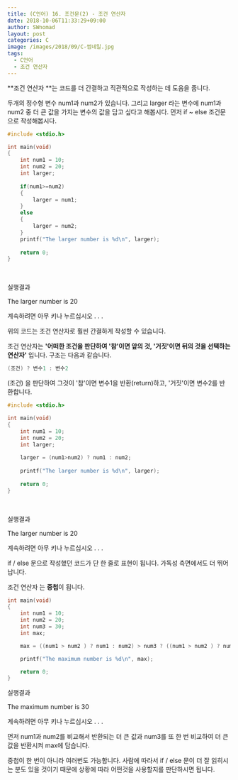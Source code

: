 ```yaml
---
title: (C언어) 16. 조건문(2) - 조건 연산자
date: 2018-10-06T11:33:29+09:00
author: SWnomad
layout: post
categories: C
image: /images/2018/09/C-썸네일.jpg
tags:
  - C언어
  - 조건 연산자
---
```

**조건 연산자 **는 코드를 더 간결하고 직관적으로 작성하는 데 도움을 줍니다.

두개의 정수형 변수 num1과 num2가 있습니다. 그리고 larger 라는 변수에 num1과 num2 중 더 큰 값을 가지는 변수의 값을 담고 싶다고 해봅시다. 먼저 if ~ else 조건문으로 작성해봅시다.

~~~ c
#include <stdio.h>

int main(void)
{
    int num1 = 10;
    int num2 = 20;
    int larger;
    
    if(num1>=num2)
    {
        larger = num1;
    }
    else
    {
        larger = num2;
    }
    printf("The larger number is %d\n", larger);
    
    return 0;
}
~~~

&nbsp;

실행결과

The larger number is 20


계속하려면 아무 키나 누르십시오 . . . 

위의 코드는 조건 연산자로 훨씬 간결하게 작성할 수 있습니다.

조건 연산자는 **'어떠한 조건을 판단하여 '참'이면 앞의 것, '거짓'이면 뒤의 것을 선택하는 연산자'** 입니다. 구조는 다음과 같습니다.

~~~ c
(조건) ? 변수1 : 변수2
~~~

(조건) 을 판단하여 그것이 '참'이면 변수1을 반환(return)하고, '거짓'이면 변수2를 반환합니다.

~~~ c
#include <stdio.h>

int main(void)
{
    int num1 = 10;
    int num2 = 20;
    int larger;
    
    larger = (num1>num2) ? num1 : num2;
    
    printf("The larger number is %d\n", larger);
    
    return 0;
}
~~~

&nbsp;

실행결과

The larger number is 20


계속하려면 아무 키나 누르십시오 . . . 

if / else 문으로 작성했던 코드가 단 한 줄로 표현이 됩니다. 가독성 측면에서도 더 뛰어납니다.

조건 연산자 는 **중첩**이 됩니다.

~~~ c
int main(void)
{
    int num1 = 10;
    int num2 = 20;
    int num3 = 30;
    int max;

    max = ((num1 > num2 ) ? num1 : num2) > num3 ? ((num1 > num2 ) ? num1 : num2) : num3;

    printf("The maximum number is %d\n", max);

    return 0;
}
~~~

실행결과

The maximum number is 30


계속하려면 아무 키나 누르십시오 . . . 

먼저 num1과 num2를 비교해서 반환되는 더 큰 값과 num3를 또 한 번 비교하여 더 큰 값을 반환시켜 max에 담습니다.

중첩이 한 번이 아니라 여러번도 가능합니다. 사람에 따라서 if / else 문이 더 잘 읽히시는 분도 있을 것이기 때문에 상황에 따라 어떤것을 사용할지를 판단하시면 됩니다.
